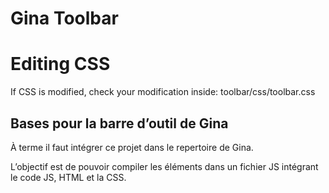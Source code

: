 # Gina Toolbar

# Editing CSS
If CSS is modified, check your modification inside: toolbar/css/toolbar.css

## Bases pour la barre d’outil de Gina

À terme il faut intégrer ce projet dans le repertoire de Gina.

L’objectif est de pouvoir compiler les éléments dans un fichier JS intégrant le code JS, HTML et la CSS.